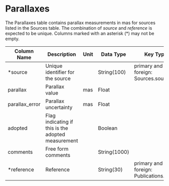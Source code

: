 # Parallaxes

The Parallaxes table contains parallax measurements in mas for sources listed in the Sources table. 
The combination of *source* and *reference* is expected to be unique. Columns marked with an 
asterisk (*) may not be empty.

| Column Name | Description  | Unit  | Data Type | Key Type  |
|---|---|---|---|---|
| *source            | Unique identifier for the source |   | String(100)  | primary and foreign: Sources.source   |
| parallax          | Parallax value | mas | Float  |   |
| parallax_error    | Parallax uncertainty | mas | Float  |   |
| adopted    | Flag indicating if this is the adopted measurement |  | Boolean  |   |
| comments  | Free form comments |   | String(1000) |   |
| *reference | Reference |   | String(30) | primary and foreign: Publications.name |
